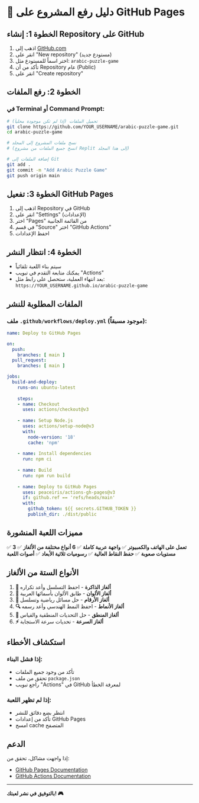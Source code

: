 # 🚀 دليل رفع المشروع على GitHub Pages

## الخطوة 1: إنشاء Repository على GitHub

1. اذهب إلى [GitHub.com](https://github.com)
2. انقر على "New repository" (مستودع جديد)
3. اختر اسماً للمستودع مثل: `arabic-puzzle-game`
4. تأكد من أن Repository عام (Public)
5. انقر على "Create repository"

## الخطوة 2: رفع الملفات

### في Terminal أو Command Prompt:

```bash
# تحميل الملفات (إذا لم تكن موجودة محلياً)
git clone https://github.com/YOUR_USERNAME/arabic-puzzle-game.git
cd arabic-puzzle-game

# نسخ ملفات المشروع إلى المجلد
# (انسخ جميع الملفات من مشروع Replit إلى هذا المجلد)

# إضافة الملفات إلى Git
git add .
git commit -m "Add Arabic Puzzle Game"
git push origin main
```

## الخطوة 3: تفعيل GitHub Pages

1. اذهب إلى Repository في GitHub
2. انقر على "Settings" (الإعدادات)
3. اختر "Pages" من القائمة الجانبية
4. في قسم "Source" اختر "GitHub Actions"
5. احفظ الإعدادات

## الخطوة 4: انتظار النشر

- سيتم بناء اللعبة تلقائياً
- يمكنك متابعة التقدم في تبويب "Actions"
- بعد انتهاء العملية، ستحصل على رابط مثل:
  `https://YOUR_USERNAME.github.io/arabic-puzzle-game`

## الملفات المطلوبة للنشر

### ملف `.github/workflows/deploy.yml` (موجود مسبقاً):
```yaml
name: Deploy to GitHub Pages

on:
  push:
    branches: [ main ]
  pull_request:
    branches: [ main ]

jobs:
  build-and-deploy:
    runs-on: ubuntu-latest
    
    steps:
    - name: Checkout
      uses: actions/checkout@v3
      
    - name: Setup Node.js
      uses: actions/setup-node@v3
      with:
        node-version: '18'
        cache: 'npm'
        
    - name: Install dependencies
      run: npm ci
      
    - name: Build
      run: npm run build
      
    - name: Deploy to GitHub Pages
      uses: peaceiris/actions-gh-pages@v3
      if: github.ref == 'refs/heads/main'
      with:
        github_token: ${{ secrets.GITHUB_TOKEN }}
        publish_dir: ./dist/public
```

## مميزات اللعبة المنشورة

✅ **تعمل على الهاتف والكمبيوتر**
✅ **واجهة عربية كاملة**
✅ **6 أنواع مختلفة من الألغاز**
✅ **3 مستويات صعوبة**
✅ **حفظ النقاط العالية**
✅ **رسوميات ثلاثية الأبعاد**
✅ **أصوات اللعبة**

## الأنواع الستة من الألغاز

1. **🧠 ألغاز الذاكرة** - احفظ التسلسل وأعد تكراره
2. **🎨 ألغاز الألوان** - طابق الألوان بأسمائها العربية
3. **🔢 ألغاز الأرقام** - حل مسائل رياضية وتسلسل
4. **🔍 ألغاز الأنماط** - احفظ النمط الهندسي وأعد رسمه
5. **🧩 ألغاز المنطق** - حل التحديات المنطقية والقياس
6. **⚡ ألغاز السرعة** - تحديات سرعة الاستجابة

## استكشاف الأخطاء

### إذا فشل البناء:
- تأكد من وجود جميع الملفات
- تحقق من ملف `package.json`
- راجع تبويب "Actions" في GitHub لمعرفة الخطأ

### إذا لم تظهر اللعبة:
- انتظر بضع دقائق للنشر
- تأكد من إعدادات GitHub Pages
- امسح cache المتصفح

## الدعم

إذا واجهت مشاكل، تحقق من:
- [GitHub Pages Documentation](https://docs.github.com/en/pages)
- [GitHub Actions Documentation](https://docs.github.com/en/actions)

---

**بالتوفيق في نشر لعبتك! 🎮**